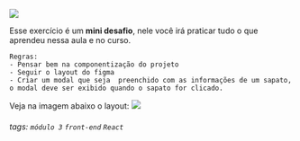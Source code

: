 ![](https://i.imgur.com/xG74tOh.png)

Esse exercício é um **mini desafio**, nele você irá praticar tudo o que aprendeu nessa aula e no curso.
    
    Regras:
    - Pensar bem na componentização do projeto 
    - Seguir o layout do figma
    - Criar um modal que seja  preenchido com as informações de um sapato, o modal deve ser exibido quando o sapato for clicado.


Veja na imagem abaixo o layout:
![](https://i.imgur.com/2LQjcRT.png)






###### tags: `módulo 3` `front-end` `React`


